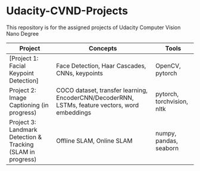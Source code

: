 # Udacity-CVND-Projects
This repository is for the assigned projects of Udacity Computer Vision Nano Degree

Project | Concepts | Tools 
--- | --- | ---
[Project 1: Facial Keypoint Detection]| Face Detection, Haar Cascades, CNNs, keypoints | OpenCV, pytorch
Project 2: Image Captioning (in progress)|  COCO dataset, transfer learning, EncoderCNN/DecoderRNN, LSTMs, feature vectors, word embeddings | pytorch, torchvision, nltk
Project 3: Landmark Detection & Tracking (SLAM in progress)| Offline SLAM, Online SLAM  | numpy, pandas, seaborn
